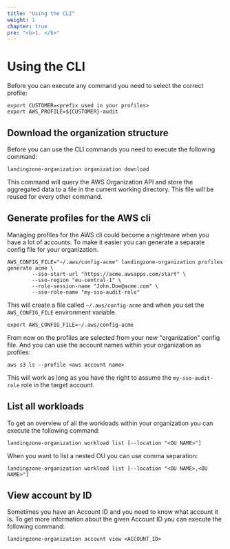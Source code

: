 ```yaml
---
title: "Using the CLI"
weight: 1
chapter: true
pre: "<b>1. </b>"
---
```


# Using the CLI

Before you can execute any command you need to select the correct profile:

```shell
export CUSTOMER=<prefix used in your profiles>
export AWS_PROFILE=${CUSTOMER}-audit
```

## Download the organization structure

Before you can use the CLI commands you need to execute the following command:

```shell
landingzone-organization organization download
```

This command will query the AWS Organization API and store the aggregated data to a file in the current working directory.
This file will be reused for every other command.

## Generate profiles for the AWS cli

Managing profiles for the AWS cli could become a nightmare when you have a lot of accounts.
To make it easier you can generate a separate config file for your organization.

```shell
AWS_CONFIG_FILE="~/.aws/config-acme" landingzone-organization profiles generate acme \
        --sso-start-url "https://acme.awsapps.com/start" \
        --sso-region "eu-central-1" \
        --role-session-name "John.Doe@acme.com" \
        --sso-role-name "my-sso-audit-role"
```

This will create a file called `~/.aws/config-acme` and when you set the `AWS_CONFIG_FILE` environment variable.

```shell
export AWS_CONFIG_FILE=~/.aws/config-acme
```

From now on the profiles are selected from your new "organization" config file. And you can use the account names within your organization as profiles:

```shell
aws s3 ls --profile <aws account name>
```

This will work as long as you have the right to assume the `my-sso-audit-role` role in the target account.

## List all workloads

To get an overview of all the workloads within your organization you can execute the following command:

```shell
landingzone-organization workload list [--location "<OU NAME>"]
```

When you want to list a nested OU you can use comma separation: 

```shell
landingzone-organization workload list [--location "<OU NAME>,<OU NAME>"]
```

## View account by ID

Sometimes you have an Account ID and you need to know what account it is. To get more information about the given
Account ID you can execute the following command:  

```shell
landingzone-organization account view <ACCOUNT_ID>
```